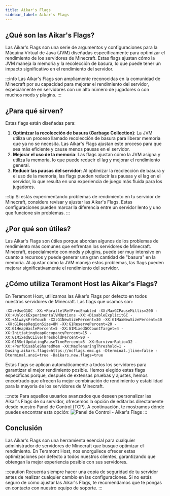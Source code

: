 ```yaml
---
title: Aikar's Flags
sidebar_label: Aikar's Flags
---
```


## ¿Qué son las Aikar's Flags?

Las Aikar's Flags son una serie de argumentos y configuraciones para la Máquina Virtual de Java (JVM) diseñadas específicamente para optimizar el rendimiento de los servidores de Minecraft. Estas flags ajustan cómo la JVM maneja la memoria y la recolección de basura, lo que puede tener un impacto significativo en el rendimiento del servidor.

:::info
Las Aikar's Flags son ampliamente reconocidas en la comunidad de Minecraft por su capacidad para mejorar el rendimiento del servidor, especialmente en servidores con un alto número de jugadores o con muchos mods y plugins.
:::

## ¿Para qué sirven?

Estas flags están diseñadas para:

1. **Optimizar la recolección de basura (Garbage Collection)**: La JVM utiliza un proceso llamado recolección de basura para liberar memoria que ya no se necesita. Las Aikar's Flags ajustan este proceso para que sea más eficiente y cause menos pausas en el servidor.
2. **Mejorar el uso de la memoria**: Las flags ajustan cómo la JVM asigna y utiliza la memoria, lo que puede reducir el lag y mejorar el rendimiento general.
3. **Reducir las pausas del servidor**: Al optimizar la recolección de basura y el uso de la memoria, las flags pueden reducir las pausas y el lag en el servidor, lo que resulta en una experiencia de juego más fluida para los jugadores.

:::tip
Si estás experimentando problemas de rendimiento en tu servidor de Minecraft, considera revisar y ajustar las Aikar's Flags. Estas configuraciones pueden marcar la diferencia entre un servidor lento y uno que funcione sin problemas.
:::

## ¿Por qué son útiles?

Las Aikar's Flags son útiles porque abordan algunos de los problemas de rendimiento más comunes que enfrentan los servidores de Minecraft. Minecraft, especialmente con mods y plugins, puede ser muy intensivo en cuanto a recursos y puede generar una gran cantidad de "basura" en la memoria. Al ajustar cómo la JVM maneja estos problemas, las flags pueden mejorar significativamente el rendimiento del servidor.

## ¿Cómo utiliza Teramont Host las Aikar's Flags?

En Teramont Host, utilizamos las Aikar's Flags por defecto en todos nuestros servidores de Minecraft. Las flags que usamos son:

```
-XX:+UseG1GC -XX:+ParallelRefProcEnabled -XX:MaxGCPauseMillis=200 -XX:+UnlockExperimentalVMOptions -XX:+DisableExplicitGC -XX:+AlwaysPreTouch -XX:G1NewSizePercent=30 -XX:G1MaxNewSizePercent=40 -XX:G1HeapRegionSize=8M -XX:G1ReservePercent=20 -XX:G1HeapWastePercent=5 -XX:G1MixedGCCountTarget=4 -XX:InitiatingHeapOccupancyPercent=15 -XX:G1MixedGCLiveThresholdPercent=90 -XX:G1RSetUpdatingPauseTimePercent=5 -XX:SurvivorRatio=32 -XX:+PerfDisableSharedMem -XX:MaxTenuringThreshold=1 -Dusing.aikars.flags=https://mcflags.emc.gs -Dterminal.jline=false -Dterminal.ansi=true -Daikars.new.flags=true
```

Estas flags se aplican automáticamente a todos los servidores para garantizar el mejor rendimiento posible. Hemos elegido estas flags específicas porque, después de extensas pruebas y ajustes, hemos encontrado que ofrecen la mejor combinación de rendimiento y estabilidad para la mayoría de los servidores de Minecraft.

:::note
Para aquellos usuarios avanzados que deseen personalizar las Aikar's Flags de su servidor, ofrecemos la opción de editarlas directamente desde nuestro Panel de Control (TCP). A continuación, te mostramos dónde puedes encontrar esta opción:
![Panel de Control - Aikar's Flags](https://cdn.teramont.net/u/PeZewn.png)
:::

## Conclusión

Las Aikar's Flags son una herramienta esencial para cualquier administrador de servidores de Minecraft que busque optimizar el rendimiento. En Teramont Host, nos enorgullece ofrecer estas optimizaciones por defecto a todos nuestros clientes, garantizando que obtengan la mejor experiencia posible con sus servidores.

:::caution
Recuerda siempre hacer una copia de seguridad de tu servidor antes de realizar cualquier cambio en las configuraciones. Si no estás seguro de cómo ajustar las Aikar's Flags, te recomendamos que te pongas en contacto con nuestro equipo de soporte.
:::